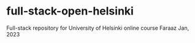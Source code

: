 # full-stack-open-helsinki
Full-stack repository for University of Helsinki online course
Faraaz Jan, 2023
